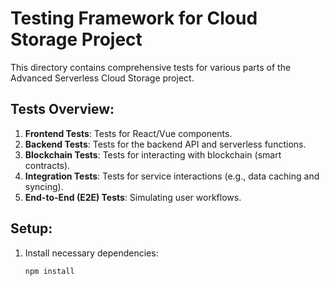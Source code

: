 # Testing Framework for Cloud Storage Project

This directory contains comprehensive tests for various parts of the Advanced Serverless Cloud Storage project.

## Tests Overview:
1. **Frontend Tests**: Tests for React/Vue components.
2. **Backend Tests**: Tests for the backend API and serverless functions.
3. **Blockchain Tests**: Tests for interacting with blockchain (smart contracts).
4. **Integration Tests**: Tests for service interactions (e.g., data caching and syncing).
5. **End-to-End (E2E) Tests**: Simulating user workflows.

## Setup:

1. Install necessary dependencies:
   ```bash
   npm install

